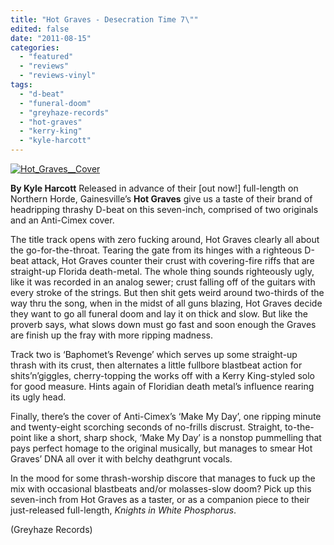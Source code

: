 ```yaml
---
title: "Hot Graves - Desecration Time 7\""
edited: false
date: "2011-08-15"
categories:
  - "featured"
  - "reviews"
  - "reviews-vinyl"
tags:
  - "d-beat"
  - "funeral-doom"
  - "greyhaze-records"
  - "hot-graves"
  - "kerry-king"
  - "kyle-harcott"
---
```


[![](http://www.hellbound.ca/wp-content/uploads/2011/08/Hot_Graves__Cover-590x596.jpg "Hot_Graves__Cover")](http://www.hellbound.ca/wp-content/uploads/2011/08/Hot_Graves__Cover.jpg)

**By Kyle Harcott** Released in advance of their \[out now!\] full-length on Northern Horde, Gainesville’s **Hot Graves** give us a taste of their brand of headripping thrashy D-beat on this seven-inch, comprised of two originals and an Anti-Cimex cover.

The title track opens with zero fucking around, Hot Graves clearly all about the go-for-the-throat. Tearing the gate from its hinges with a righteous D-beat attack, Hot Graves counter their crust with covering-fire riffs that are straight-up Florida death-metal. The whole thing sounds righteously ugly, like it was recorded in an analog sewer; crust falling off of the guitars with every stroke of the strings. But then shit gets weird around two-thirds of the way thru the song, when in the midst of all guns blazing, Hot Graves decide they want to go all funeral doom and lay it on thick and slow. But like the proverb says, what slows down must go fast and soon enough the Graves are finish up the fray with more ripping madness.

Track two is ‘Baphomet’s Revenge’ which serves up some straight-up thrash with its crust, then alternates a little fullbore blastbeat action for shits’n’giggles, cherry-topping the works off with a Kerry King-styled solo for good measure. Hints again of Floridian death metal’s influence rearing its ugly head.

Finally, there’s the cover of Anti-Cimex’s ‘Make My Day’, one ripping minute and twenty-eight scorching seconds of no-frills discrust. Straight, to-the-point like a short, sharp shock, ‘Make My Day’ is a nonstop pummelling that pays perfect homage to the original musically, but manages to smear Hot Graves’ DNA all over it with belchy deathgrunt vocals.

In the mood for some thrash-worship discore that manages to fuck up the mix with occasional blastbeats and/or molasses-slow doom? Pick up this seven-inch from Hot Graves as a taster, or as a companion piece to their just-released full-length, _Knights in White Phosphorus_.

(Greyhaze Records)

